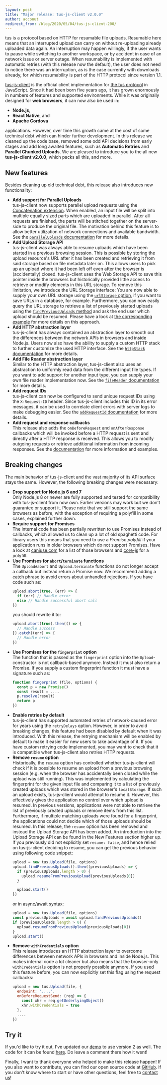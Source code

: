 ```yaml
---
layout: post
title: "Major release: tus-js-client v2.0.0"
author: acconut
redirect_from: /blog/2020/05/04/tus-js-client-200/
---
```


tus is a protocol based on HTTP for resumable file uploads. Resumable here means that an interrupted upload can carry on without re-uploading already uploaded data again. An interruption may happen willingly, if the user wants to pause while switching to another workspace, or by accident in case of an network issue or server outage. When resumability is implemented with automatic retries (with this release now the default), the user does not need to notice there was an interruption, as is the case currently with downloads already, for which resumability is part of the HTTP protocol since version 1.1. 

[tus-js-client](https://github.com/tus/tus-js-client/) is the official client implementation for [the tus protocol](/protocols/resumable-upload.html) in JavaScript. Since it had been born five years ago, it has grown enormously in numbers of features and supported environments. While it was originally designed for **web browsers**, it can now also be used in:

- **Node.js**, 
- **React Native**, and 
- **Apache Cordova**

applications. However, over time this growth came at the cost of some technical debt which can hinder further development. In this release we cleaned up the code base, removed some odd API decisions from early stages and add long awaited features, such as **Automatic Retries** and **Parallel Chunked Uploads**. We are pleased to introduce you to the all new **tus-js-client v2.0.0**, which packs all this, and more.

## New features

Besides cleaning up old technical debt, this release also introduces new functionality:

- **Add support for Parallel Uploads**<br />
  tus-js-client now supports parallel upload requests using the [Concatenation extension](https://tus.io/protocols/resumable-upload.html#concatenation). When enabled, an input file will be split into multiple equally sized parts which are uploaded in parallel. After all requests are finished, the parts will be stitched together on the server-side to produce the original file. The motivation behind this feature is to allow better utilization of network connections and available bandwidth. See the [`parallelUploads` documentation](https://github.com/tus/tus-js-client/blob/v2.0/docs/api.md#paralleluploads) for more details.
- **Add Upload Storage API**<br />
  tus-js-client was always able to resume uploads which have been started in a previous browsing session. This is possible by storing the upload resource's URL after it has been created and retrieving it from said storage based on file metadata later on. This allows users to pick up an upload where it had been left off even after the browser is (accidentally) closed. tus-js-client uses the Web Storage API to save this pointer inside the browsers but historically provided little access to retrieve or modify elements in this URL storage.
  To remove this limitation, we introduce the URL Storage interface: You are now able to supply your own URL storage using the [`urlStorage` option](https://github.com/tus/tus-js-client/blob/v2.0/docs/api.md#urlstorage), if you want to save URLs in a database, for example.
  Furthermore, you can now easily query the URL storage to retrieve a list of previously started uploads using the [`findPreviousUploads` method](https://github.com/tus/tus-js-client/blob/v2.0/docs/api.md#tusuploadfindpreviousuploads) and ask the end user which upload should be resumed. Please have a look at [the corresponding example](https://github.com/tus/tus-js-client/blob/v2.0/docs/usage.md#example-let-user-select-upload-to-resume) for more details on this approach.
- **Add HTTP abstraction layer**<br />
  tus-js-client has always contained an abstraction layer to smooth out the differences between the network APIs in browsers and inside Node.js. Users now also have the ability to supply a custom HTTP stack to further customize the used HTTP interface. See the [`httpStack` documentation](https://github.com/tus/tus-js-client/blob/v2.0/docs/api.md#httpstack) for more details.
- **Add File Reader abstraction layer**<br />
  Similar to the HTTP abstraction layer, tus-js-client also uses an abstraction to uniformly read data from the different input file types. If you want to add support for another input type, you can supply your own file reader implementation now. See the [`fileReader` documentation](https://github.com/tus/tus-js-client/blob/v2.0/docs/api.md#filereader) for more details.
- **Add request IDs**<br />
  tus-js-client can now be configured to send unique request IDs using the `X-Request-ID` header. Since tus-js-client includes this ID in its error messages, it can be used to correlate client errors with server logs to make debugging easier. See the [`addRequestId` documentation](https://github.com/tus/tus-js-client/blob/v2.0/docs/api.md#addrequestid) for more details.
- **Add request and response callbacks**<br />
  This release also adds the `onBeforeRequest` and `onAfterResponse` callbacks which will be invoked before a HTTP request is sent and directly after a HTTP response is received. This allows you to modify outgoing requests or retrieve additional information from incoming responses. See the [documentation](https://github.com/tus/tus-js-client/blob/v2.0/docs/api.md#onbeforerequest) for more information and examples.

## Breaking changes

The main behavior of tus-js-client and the vast majority of its API surface stays the same. However, the following breaking changes were necessary:

- **Drop support for Node.js 6 and 7**<br />
  Only Node.js 8 or newer are fully supported and tested for compatibility with tus-js-client from now own. Earlier versions may work but we don't guarantee or support it. Please note that we still support the same browsers as before, with the exception of requiring a polyfill in some cases, explained further down.
- **Require support for Promises**<br />
  The internal code has been partially rewritten to use Promises instead of callbacks, which allowed us to clean up a lot of old spaghetti code. For library users this means that you need to use a *Promise polyfill* if your application runs in older browsers which do not support Promises. Have a look at [caniuse.com](https://caniuse.com/#feat=promises) for a list of those browsers and [core-js](https://github.com/zloirock/core-js#ecmascript-promise) for a polyfill.
- **Use Promises for `abort`/`terminate` functions**<br />
  The `Upload#abort` and `Upload.terminate` functions do not longer accept a callback but instead return a Promise now. We recommend adding a catch phrase to avoid errors about unhandled rejections. If you have code such as:
  ```js
  upload.abort(true, (err) => {
    if (err) // Handle error
    else // Handle successful abort call
  })
  ```
  you should rewrite it to:
  ```js
  upload.abort(true).then(() => {
    // Handle success
  }).catch((err) => {
    // Handle error
  })
  ```
- **Use Promises for the `fingerprint` option**<br />
  The function that is passed as the `fingerprint` option into the `Upload`-constructor is not callback-based anymore. Instead it must also return a Promise. If you supply a custom fingerprint function it must have a signature such as:
  ```js
  function fingerprint (file, options) {
    const p = new Promise()
    const result = ....
    p.resolve(result)
    return p
  })
  ```
- **Enable retries by default**<br />
  tus-js-client has supported automated retries of network-caused error for years using the `retryDelays` option. However, in order to avoid breaking changes, this feature had been disabled by default when it was introduced. With this release, the retrying mechanism will be enabled by default to make it easier for new users to take advantage of it. If you have custom retrying code implemented, you may want to check that it is compatible when tus-js-client also retries HTTP requests.
- **Remove `resume` option**<br />
  Historically, the `resume` option has controlled whether tus-js-client will check if it is possible to resume an upload from a previous browsing session (e.g. when the browser has accidentally been closed while the upload was still running). This was implemented by calculating the fingerprint for the given input file and comparing it to a list of previously created uploads which was stored in the browser's `localStorage`. If such an upload exists, tus-js-client would attempt to resume it.
  However, this effectively gives the application no control over which upload is resumed. In previous versions, applications were not able to retrieve the list of previously created uploads or remove items from this list. Furthermore, if multiple matching uploads were found for a fingerprint, the applications could not decide which of those uploads should be resumed.
  In this release, the `resume` option has been removed and instead the Upload Storage API has been added. An introduction into the Upload Storage API can be found in the New Features section higher up. If you previously did not explicitly set `resume: false`, and hence relied on tus-js-client deciding to resume, you can get the previous behavior using following code snippet:
  ```js
  upload = new tus.Upload(file, options)
  upload.findPreviousUploads().then((previousUploads) => {
    if (previousUploads.length > 0) {
      upload.resumeFromPreviousUpload(previousUploads[0])
    }

    upload.start()
  })
  ```
  or in [async/await](https://developer.mozilla.org/en-US/docs/Web/JavaScript/Reference/Statements/async_function) syntax:
  ```js
  upload = new tus.Upload(file, options)
  const previousUploads = await upload.findPreviousUploads()
  if (previousUploads.length > 0) {
    upload.resumeFromPreviousUpload(previousUploads[0])
  }
  upload.start()
  ```
- **Remove `withCredentials` option**<br />
  This release introduces an HTTP abstraction layer to overcome differences between network APIs in browsers and inside Node.js. This makes internal code a lot cleaner but also means that the browser-only `withCredentials` option is not properly possible anymore. If you used this feature before, you can now explicitly set this flag using the request callbacks:
  ```js
  upload = new tus.Upload(file, {
    endpoint: '....',
    onBeforeRequestSend: (req) => {
      const xhr = req.getUnderlyingObject()
      xhr.withCredentials = true
    },
    ....
  })
  ```

## Try it

If you'd like to try it out, I've updated our [demo](/demo.html) to use version 2 as well. The code for it can be found [here](https://github.com/tus/tus.io/blob/master/assets/javascripts/upload-demo.js). Do leave a comment there how it went!


Finally, I want to thank everyone who helped to make this release happen! If you also want to contribute, you can find our open source code at [GitHub](https://github.com/tus). If you don't know where to start or have other questions, feel free to [contact us](/support.html)!
